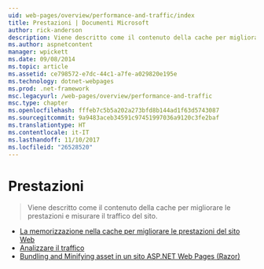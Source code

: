 ```yaml
---
uid: web-pages/overview/performance-and-traffic/index
title: Prestazioni | Documenti Microsoft
author: rick-anderson
description: Viene descritto come il contenuto della cache per migliorare le prestazioni e misurare il traffico del sito.
ms.author: aspnetcontent
manager: wpickett
ms.date: 09/08/2014
ms.topic: article
ms.assetid: ce798572-e7dc-44c1-a7fe-a029820e195e
ms.technology: dotnet-webpages
ms.prod: .net-framework
msc.legacyurl: /web-pages/overview/performance-and-traffic
msc.type: chapter
ms.openlocfilehash: fffeb7c5b5a202a273bfd8b144ad1f63d5743087
ms.sourcegitcommit: 9a9483aceb34591c97451997036a9120c3fe2baf
ms.translationtype: HT
ms.contentlocale: it-IT
ms.lasthandoff: 11/10/2017
ms.locfileid: "26528520"
---
```

<a name="performance"></a>Prestazioni
====================
> Viene descritto come il contenuto della cache per migliorare le prestazioni e misurare il traffico del sito.


- [La memorizzazione nella cache per migliorare le prestazioni del sito Web](15-caching-to-improve-the-performance-of-your-website.md)
- [Analizzare il traffico](14-analyzing-traffic.md)
- [Bundling and Minifying asset in un sito ASP.NET Web Pages (Razor)](bundling-and-minifying-assets-in-an-aspnet-web-pages-razor-site.md)
